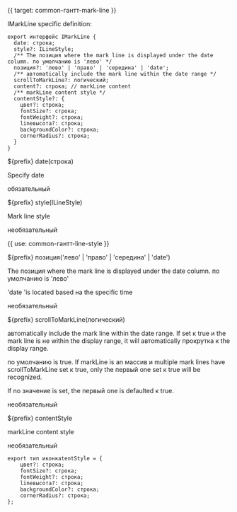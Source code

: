 {{ target: common-гантт-mark-line }}

IMarkLine specific definition:

```
export интерфейс IMarkLine {
  date: строка;
  style?: ILineStyle;
  /** The позиция where the mark line is displayed under the date column. по умолчанию is 'лево' */
  позиция?: 'лево' | 'право' | 'середина' | 'date';
  /** автоmatically include the mark line within the date range */
  scrollToMarkLine?: логический;
  content?: строка; // markLine content
  /** markLine content style */
  contentStyle?: {
    цвет?: строка;
    fontSize?: строка;
    fontWeight?: строка;
    lineвысота?: строка;
    backgroundColor?: строка;
    cornerRadius?: строка;
  }
}
```

${prefix} date(строка)

Specify date

обязательный

${prefix} style(ILineStyle)

Mark line style

необязательный

{{ use: common-гантт-line-style }}

${prefix} позиция('лево' | 'право' | 'середина' | 'date')

The позиция where the mark line is displayed under the date column. по умолчанию is 'лево'

'date 'is located based на the specific time

необязательный

${prefix} scrollToMarkLine(логический)

автоmatically include the mark line within the date range. If set к true и the mark line is не within the display range, it will автоmatically прокрутка к the display range.

по умолчанию is true. If markLine is an массив и multiple mark lines have scrollToMarkLine set к true, only the первый one set к true will be recognized.

If no значение is set, the первый one is defaulted к true.

необязательный

${prefix} contentStyle

markLine content style

необязательный

```
export тип иконкаtentStyle = {
    цвет?: строка;
    fontSize?: строка;
    fontWeight?: строка;
    lineвысота?: строка;
    backgroundColor?: строка;
    cornerRadius?: строка;
};
```
